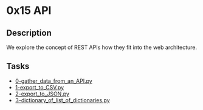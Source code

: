 # 0x15 API

## Description
We explore the concept of REST APIs how they fit into the web architecture.

## Tasks
* [0-gather_data_from_an_API.py](0-gather_data_from_an_API.py)
* [1-export_to_CSV.py](1-export_to_CSV.py)
* [2-export_to_JSON.py](2-export_to_JSON.py)
* [3-dictionary_of_list_of_dictionaries.py](3-dictionary_of_list_of_dictionaries.py)

